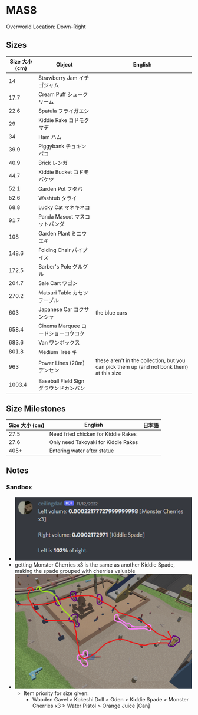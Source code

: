 # MAS8

Overworld Location: Down-Right

## Sizes

| Size 大小 (cm) | Object                                 | English                                                                                   |
| -------------- | -------------------------------------- | ----------------------------------------------------------------------------------------- |
| 14             | Strawberry Jam イチゴジャム            |                                                                                           |
| 17.7           | Cream Puff シュークリーム              |                                                                                           |
| 22.6           | Spatula フライガエシ                   |                                                                                           |
| 29             | Kiddie Rake コドモクマデ               |                                                                                           |
| 34             | Ham ハム                               |                                                                                           |
| 39.9           | Piggybank チョキンバコ                 |                                                                                           |
| 40.9           | Brick レンガ                           |                                                                                           |
| 44.7           | Kiddie Bucket コドモバケツ             |                                                                                           |
| 52.1           | Garden Pot フタバ                      |                                                                                           |
| 52.6           | Washtub タライ                         |                                                                                           |
| 68.8           | Lucky Cat マネキネコ                   |                                                                                           |
| 91.7           | Panda Mascot マスコットパンダ          |                                                                                           |
| 108            | Garden Plant ミニウエキ                |                                                                                           |
| 148.6          | Folding Chair パイプイス               |                                                                                           |
| 172.5          | Barber's Pole グルグル                 |                                                                                           |
| 204.7          | Sale Cart ワゴン                       |                                                                                           |
| 270.2          | Matsuri Table カセツテーブル           |                                                                                           |
| 603            | Japanese Car コクサンシャ              | the blue cars                                                                             |
| 658.4          | Cinema Marquee ロードショーコウコク    |                                                                                           |
| 683.6          | Van ワンボックス                       |                                                                                           |
| 801.8          | Medium Tree キ                         |                                                                                           |
| 963            | Power Lines (20m) デンセン             | these aren't in the collection, but you can pick them up (and not bonk them) at this size |
| 1003.4         | Baseball Field Sign グラウンドカンバン |                                                                                           |

## Size Milestones

| Size 大小 (cm) | English                             | 日本語 |
| -------------- | ----------------------------------- | ------ |
| 27.5           | Need fried chicken for Kiddie Rakes |        |
| 27.6           | Only need Takoyaki for Kiddie Rakes |        |
| 405+           | Entering water after statue         |        |

## Notes

### Sandbox

- ![Monster Cherries x3 vs Kiddie Spade](attachments/mas8-monstercherriesx3-vs-kiddiespade.png)
- getting Monster Cherries x3 is the same as another Kiddie Spade, making the spade grouped with cherries valuable
- ![sandbox guidelines for no-boost](attachments/mas8-sandbox-noboost-helper.png)
  - Item priority for size given:
    - Wooden Gavel > Kokeshi Doll > Oden > Kiddie Spade > Monster Cherries x3 > Water Pistol > Orange Juice \[Can\]
